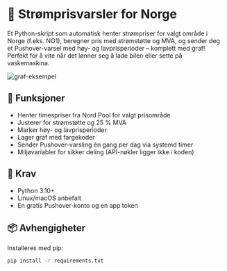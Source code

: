 # 🔌 Strømprisvarsler for Norge

Et Python-skript som automatisk henter strømpriser for valgt område i Norge (f.eks. NO1), beregner pris med strømstøtte og MVA, og sender deg et Pushover-varsel med høy- og lavprisperioder – komplett med graf! Perfekt for å vite når det lønner seg å lade bilen eller sette på vaskemaskina.

![graf-eksempel](graf.png)

## 🚀 Funksjoner

- Henter timespriser fra Nord Pool for valgt prisområde
- Justerer for strømstøtte og 25 % MVA
- Marker høy- og lavprisperioder
- Lager graf med fargekoder
- Sender Pushover-varsling én gang per dag via systemd timer
- Miljøvariabler for sikker deling (API-nøkler ligger ikke i koden)

## 🧰 Krav

- Python 3.10+
- Linux/macOS anbefalt
- En gratis Pushover-konto og en app token

## 📦 Avhengigheter

Installeres med pip:

```bash
pip install -r requirements.txt


